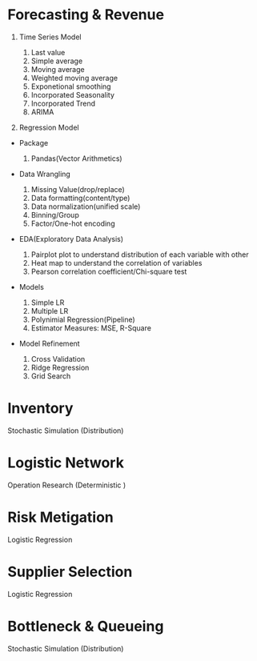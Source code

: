 # Forecasting & Revenue
1. Time Series Model
    1. Last value
    2. Simple average
    3. Moving average
    4. Weighted moving average
    5. Exponetional smoothing
    6. Incorporated Seasonality
    7. Incorporated Trend
    8. ARIMA


2. Regression Model
- Package
    1. Pandas(Vector Arithmetics)

- Data Wrangling
    1. Missing Value(drop/replace)
    2. Data formatting(content/type)
    3. Data normalization(unified scale)
    4. Binning/Group
    5. Factor/One-hot encoding

- EDA(Exploratory Data Analysis)
    1. Pairplot plot to understand distribution of each variable with other
    2. Heat map to understand the correlation of variables
    3. Pearson correlation coefficient/Chi-square test

- Models
    1. Simple LR
    2. Multiple LR
    3. Polynimial Regression(Pipeline)
    4. Estimator Measures: MSE, R-Square

- Model Refinement
    1. Cross Validation
    2. Ridge Regression
    3. Grid Search    

# Inventory
Stochastic Simulation (Distribution)

# Logistic Network
Operation Research (Deterministic )

# Risk Metigation
Logistic Regression

# Supplier Selection
Logistic Regression

# Bottleneck & Queueing
Stochastic Simulation (Distribution)